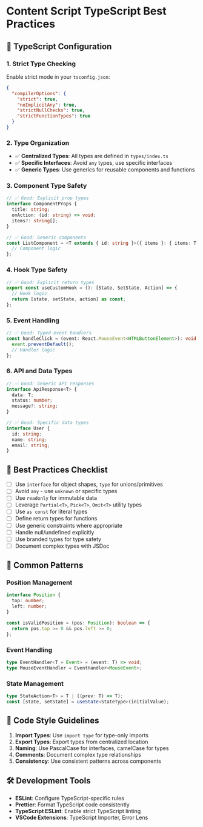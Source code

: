 # Content Script TypeScript Best Practices

## 🎯 TypeScript Configuration

### 1. **Strict Type Checking**
Enable strict mode in your `tsconfig.json`:
```json
{
  "compilerOptions": {
    "strict": true,
    "noImplicitAny": true,
    "strictNullChecks": true,
    "strictFunctionTypes": true
  }
}
```

### 2. **Type Organization**
- ✅ **Centralized Types**: All types are defined in `types/index.ts`
- ✅ **Specific Interfaces**: Avoid `any` types, use specific interfaces
- ✅ **Generic Types**: Use generics for reusable components and functions

### 3. **Component Type Safety**
```typescript
// ✅ Good: Explicit prop types
interface ComponentProps {
  title: string;
  onAction: (id: string) => void;
  items?: string[];
}

// ✅ Good: Generic components
const ListComponent = <T extends { id: string }>({ items }: { items: T[] }) => {
  // Component logic
};
```

### 4. **Hook Type Safety**
```typescript
// ✅ Good: Explicit return types
export const useCustomHook = (): [State, SetState, Action] => {
  // Hook logic
  return [state, setState, action] as const;
};
```

### 5. **Event Handling**
```typescript
// ✅ Good: Typed event handlers
const handleClick = (event: React.MouseEvent<HTMLButtonElement>): void => {
  event.preventDefault();
  // Handler logic
};
```

### 6. **API and Data Types**
```typescript
// ✅ Good: Generic API responses
interface ApiResponse<T> {
  data: T;
  status: number;
  message?: string;
}

// ✅ Good: Specific data types
interface User {
  id: string;
  name: string;
  email: string;
}
```

## 🚀 Best Practices Checklist

- [ ] Use `interface` for object shapes, `type` for unions/primitives
- [ ] Avoid `any` - use `unknown` or specific types
- [ ] Use `readonly` for immutable data
- [ ] Leverage `Partial<T>`, `Pick<T>`, `Omit<T>` utility types
- [ ] Use `as const` for literal types
- [ ] Define return types for functions
- [ ] Use generic constraints where appropriate
- [ ] Handle null/undefined explicitly
- [ ] Use branded types for type safety
- [ ] Document complex types with JSDoc

## 🔧 Common Patterns

### Position Management
```typescript
interface Position {
  top: number;
  left: number;
}

const isValidPosition = (pos: Position): boolean => {
  return pos.top >= 0 && pos.left >= 0;
};
```

### Event Handling
```typescript
type EventHandler<T = Event> = (event: T) => void;
type MouseEventHandler = EventHandler<MouseEvent>;
```

### State Management
```typescript
type StateAction<T> = T | ((prev: T) => T);
const [state, setState] = useState<StateType>(initialValue);
```

## 📝 Code Style Guidelines

1. **Import Types**: Use `import type` for type-only imports
2. **Export Types**: Export types from centralized location
3. **Naming**: Use PascalCase for interfaces, camelCase for types
4. **Comments**: Document complex type relationships
5. **Consistency**: Use consistent patterns across components

## 🛠️ Development Tools

- **ESLint**: Configure TypeScript-specific rules
- **Prettier**: Format TypeScript code consistently
- **TypeScript ESLint**: Enable strict TypeScript linting
- **VSCode Extensions**: TypeScript Importer, Error Lens 